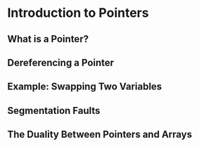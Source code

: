 # Introduction to Pointers

## What is a Pointer?

## Dereferencing a Pointer

## Example: Swapping Two Variables

## Segmentation Faults

## The Duality Between Pointers and Arrays
